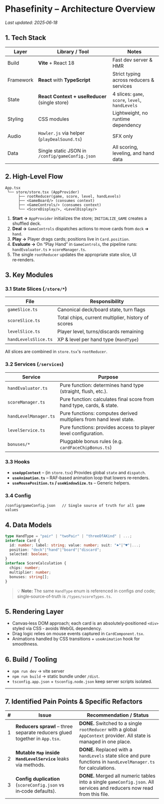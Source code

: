# Phasefinity – Architecture Overview

*Last updated: 2025‑06‑18*

## 1. Tech Stack

| Layer     | Library / Tool                              | Notes                                    |
| --------- | ------------------------------------------- | ---------------------------------------- |
| Build     | **Vite** + React 18                         | Fast dev server & HMR                    |
| Framework | **React** with **TypeScript**               | Strict typing across reducers & services |
| State     | **React Context + useReducer** (single store) | 4 slices: `game`, `score`, `level`, `handLevels` |
| Styling   | CSS modules                                 | Lightweight, no runtime dependency       |
| Audio     | `Howler.js` via helper (`playDealSound.ts`) | SFX only                                 |
| Data      | Single static JSON in `/config/gameConfig.json` | All scoring, leveling, and hand data     |

## 2. High‑Level Flow

```
App.tsx
 └── store/store.tsx (AppProvider)
      ├── rootReducer(game, score, level, handLevels)
      ├── <GameBoard/> (consumes context)
      ├── <GameControls/> (consumes context)
      └── <ScoreDisplay/>, <LevelDisplay/>
```

1.  **Start →** `AppProvider` initializes the store; `INITIALIZE_GAME` creates a shuffled deck.
2.  **Deal →** `GameControls` dispatches actions to move cards from `deck` ➜ `hand`.
3.  **Play →** Player drags cards; positions live in `Card.position`.
4.  **Evaluate →** On “Play Hand” in `GameControls`, the pipeline runs:
    `handEvaluator.ts` » `scoreManager.ts`.
5.  The single `rootReducer` updates the appropriate state slice, UI re‑renders.

## 3. Key Modules

### 3.1 State Slices (`/store/*`)

| File                  | Responsibility                                                 |
| --------------------- | -------------------------------------------------------------- |
| `gameSlice.ts`        | Canonical deck/board state, turn flags                         |
| `scoreSlice.ts`       | Total chips, current multiplier, history of scores             |
| `levelSlice.ts`       | Player level, turns/discards remaining                         |
| `handLevelsSlice.ts`  | XP & level per hand type (`HandType`)                          |

All slices are combined in `store.tsx`'s `rootReducer`.

### 3.2 Services (`/services`)

| Service             | Purpose                                                              |
| ------------------- | -------------------------------------------------------------------- |
| `handEvaluator.ts`  | Pure function: determines hand type (straight, flush, etc.).         |
| `scoreManager.ts`   | Pure function: calculates final score from hand type, cards, & state.|
| `handLevelManager.ts`| Pure functions: computes derived multipliers from hand level state. |
| `levelService.ts`   | Pure functions: provides access to player level configuration.      |
| `bonuses/*`         | Pluggable bonus rules (e.g. `cardFaceChipBonus.ts`)                  |

### 3.3 Hooks

* **`useAppContext`** – (in `store.tsx`) Provides global `state` and `dispatch`.
* **`useAnimation.ts`** – RAF‑based animation loop that lowers re‑renders.
* **`useMousePosition.ts` / `useWindowSize.ts`** – Generic helpers.

### 3.4 Config

```
/config/gameConfig.json   // Single source of truth for all game values
```

## 4. Data Models

```ts
type HandType = "pair" | "twoPair" | "threeOfAKind" | ...;
interface Card {
  id: number; label: string; value: number; suit: "♠︎"|"♥︎"|...;
  position: "deck"|"hand"|"board"|"discard";
  selected: boolean;
}
interface ScoreCalculation {
  chips: number;
  multiplier: number;
  bonuses: string[];
}
```

> 💡 **Note:** The same `HandType` enum is referenced in configs *and* code; single‑source‑of‑truth is `/types/scoreTypes.ts`.

## 5. Rendering Layer

* Canvas‑less DOM approach; each card is an absolutely‑positioned `<div>` styled via CSS ‑ avoids WebGL dependency.
* Drag logic relies on mouse events captured in `CardComponent.tsx`.
* Animations handled by CSS transitions + `useAnimation` hook for smoothness.

## 6. Build / Tooling

* `npm run dev` → vite server
* `npm run build` → static bundle under `/dist`.
* `tsconfig.app.json` + `tsconfig.node.json` keep server scripts isolated.

---

## 7. Identified Pain Points & **Specific Refactors**

| #  | Issue                                                                      | Recommendation / Status                                                                                                                     |
| -- | -------------------------------------------------------------------------- | ---------------------------------------------------------------------------------------------------------------------------------- |
| 1  | **Reducers sprawl** – three separate reducers glued together in `App.tsx`. | **DONE.** Switched to a single `rootReducer` with a global `AppContext` provider. All state is managed in one place. |
| 2  | **Mutable `Map` inside `HandLevelService`** leaks via methods.             | **DONE.** Replaced with a `handLevels` state slice and pure functions in `handLevelManager.ts` for calculations. |
| 3  | **Config duplication** (`scoreConfig.json` vs in‑code defaults).           | **DONE.** Merged all numeric tables into a single `gameConfig.json`. All services and reducers now read from this file. |
